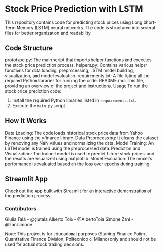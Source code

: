 # Stock Price Prediction with LSTM

This repository contains code for predicting stock prices using Long Short-Term Memory (LSTM) neural networks. The code is structured into several files for better organization and readability.

## Code Structure

prototype.py: The main script that imports helper functions and executes the stock price prediction process.
helpers.py: Contains various helper functions for data loading, preprocessing, LSTM model building, visualization, and model evaluation.
requirements.txt: A file listing all the required Python libraries for running the code.
README.md: This file, providing an overview of the project and instructions.
Usage
To run the stock price prediction code:

1. Install the required Python libraries listed in `requirements.txt`.
2. Execute the `main.py` script.

## How It Works

Data Loading: The code loads historical stock price data from Yahoo Finance using the yfinance library.
Data Preprocessing: It cleans the dataset by removing any NaN values and normalizing the data.
Model Training: An LSTM model is trained using the preprocessed data.
Prediction and Visualization: The trained model is used to predict future stock prices, and the results are visualized using matplotlib.
Model Evaluation: The model's performance is evaluated based on the loss over epochs during training.

## Streamlit App

Check out the [App](https://nasdaqrnn-prototype-sfqf.streamlit.app/)
built with Streamlit for an interactive demonstration of the prediction process.

### Contributors
Giulia Talà - @giutala
Alberto Toia - @AlbertoToia
Simone Zani - @zanisimone

Note: This project is for educational purposes (Starting Finance Polimi, Quantitative Finance Division, Politecnico di Milano) only and should not be used for actual stock trading decisions.
